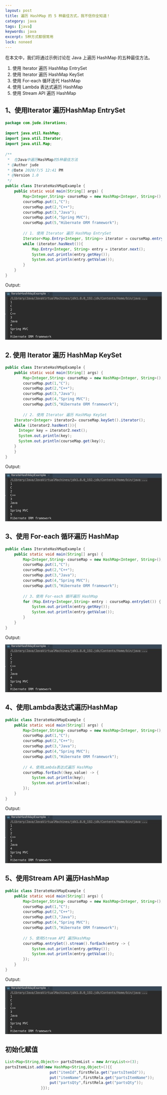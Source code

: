 ```yaml
---
layout: post
title: 遍历 HashMap 的 5 种最佳方式，我不信你全知道！
category: java
tags: [java]
keywords: java
excerpt: 5种方式都很常用
lock: noneed
---
```


在本文中，我们将通过示例讨论在 Java 上遍历 HashMap 的五种最佳方法。

1. 使用 Iterator 遍历 HashMap EntrySet
2. 使用 Iterator 遍历 HashMap KeySet
3. 使用 For-each 循环迭代 HashMap
4. 使用 Lambda 表达式遍历 HashMap
5. 使用 Stream API 遍历 HashMap

## 1、使用Iterator 遍历HashMap EntrySet

```java
package com.jude.iterations;

import java.util.HashMap;
import java.util.Iterator;
import java.util.Map;

/**
 *  在Java中遍历HashMap的5种最佳方法
 * @Author jude
 * @Date 2020/7/5 12:41 PM
 * @Version 1.0
 */
public class IterateHashMapExample {
	public static void main(String[] args) {
		Map<Integer,String> courseMap = new HashMap<Integer, String>();
		courseMap.put(1,"C");
		courseMap.put(2,"C++");
		courseMap.put(3,"Java");
		courseMap.put(4,"Spring MVC");
		courseMap.put(5,"Hibernate ORM framework");

		// 1. 使用 Iterator 遍历 HashMap EntrySet
		Iterator<Map.Entry<Integer, String>> iterator = courseMap.entrySet().iterator();
		while (iterator.hasNext()){
			Map.Entry<Integer, String> entry = iterator.next();
			System.out.println(entry.getKey());
			System.out.println(entry.getValue());
		}
	}
}
```

Output:

![](/assets/images/2020/java/iterate-hashmap-example.jpg)

## 2. 使用 Iterator 遍历 HashMap KeySet

```java
public class IterateHashMapExample {
	public static void main(String[] args) {
		Map<Integer,String> courseMap = new HashMap<Integer, String>();
		courseMap.put(1,"C");
		courseMap.put(2,"C++");
		courseMap.put(3,"Java");
		courseMap.put(4,"Spring MVC");
		courseMap.put(5,"Hibernate ORM framework");

		// 2. 使用 Iterator 遍历 HashMap KeySet
  	Iterator<Integer> iterator2= courseMap.keySet().iterator();
    while (iterator2.hasNext()){
      Integer key = iterator2.next();
      System.out.println(key);
      System.out.println(courseMap.get(key));
    }
	}
}
```

Output:

![](/assets/images/2020/java/iterate-hashmap-example.jpg)

## 3、使用 For-each 循环遍历 HashMap

```java
public class IterateHashMapExample {
	public static void main(String[] args) {
		Map<Integer,String> courseMap = new HashMap<Integer, String>();
		courseMap.put(1,"C");
		courseMap.put(2,"C++");
		courseMap.put(3,"Java");
		courseMap.put(4,"Spring MVC");
		courseMap.put(5,"Hibernate ORM framework");

		// 3、使用 For-each 循环遍历 HashMap
		for (Map.Entry<Integer,String> entry : courseMap.entrySet()) {
			System.out.println(entry.getKey());
			System.out.println(entry.getValue());
		}
	}
}
```

Output:

![](/assets/images/2020/java/iterate-hashmap-example.jpg)

## 4、使用Lambda表达式遍历HashMap

```java
public class IterateHashMapExample {
	public static void main(String[] args) {
		Map<Integer,String> courseMap = new HashMap<Integer, String>();
		courseMap.put(1,"C");
		courseMap.put(2,"C++");
		courseMap.put(3,"Java");
		courseMap.put(4,"Spring MVC");
		courseMap.put(5,"Hibernate ORM framework");

		// 4、使用Lambda表达式遍历 HashMap
		courseMap.forEach((key,value) -> {
			System.out.println(key);
			System.out.println(value);
		});
	}
}
```

Output:

![](/assets/images/2020/java/iterate-hashmap-example.jpg)

## 5、使用Stream API 遍历HashMap

```java
public class IterateHashMapExample {
	public static void main(String[] args) {
		Map<Integer,String> courseMap = new HashMap<Integer, String>();
		courseMap.put(1,"C");
		courseMap.put(2,"C++");
		courseMap.put(3,"Java");
		courseMap.put(4,"Spring MVC");
		courseMap.put(5,"Hibernate ORM framework");

		// 5、使用Stream API 遍历HashMap
		courseMap.entrySet().stream().forEach(entry -> {
			System.out.println(entry.getKey());
			System.out.println(entry.getValue());
		});
	}
}
```

Output:

![](/assets/images/2020/java/iterate-hashmap-example.jpg)

## 初始化赋值

```java
List<Map<String,Object>> partsItemList = new ArrayList<>(3);
partsItemList.add(new HashMap<String,Object>(){{
					put("itemId",firstRela.get("partsItemId"));
					put("itemName",firstRela.get("partsItemName"));
					put("partsQty",firstRela.get("partsQty"));
				}});
```

